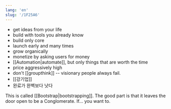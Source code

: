 ```yaml
---
lang: 'en'
slug: '/1F25A6'
---
```


- get ideas from your life
- build with tools you already know
- build only core
- launch early and many times
- grow organically
- monetize by asking users for money
- [[Automation|automate]], but only things that are worth the time
- price aggressively high
- don't [[groupthink]] -- visionary people always fail.
- [[강기업]]
- 완료가 완벽보다 낫다

This is called [[Bootstrap|bootstrapping]]. The good part is that it leaves the door open to be a Conglomerate. If... you want to.
